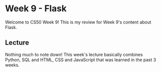 # Week 9 - Flask

Welcome to CS50 Week 9! This is my review for Week 9's content about Flask.

## Lecture

Nothing much to note down! This week's lecture basically combines Python, SQL and HTML, CSS and JavaScript that was learned in the past 3 weeks.
